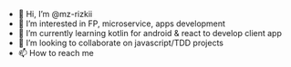 - 👋 Hi, I’m @mz-rizkii
- 👀 I’m interested in FP, microservice, apps development
- 🌱 I’m currently learning kotlin for android & react to develop client app
- 💞️ I’m looking to collaborate on javascript/TDD projects
- 📫 How to reach me 

<!---
mz-rizkii/mz-rizkii is a ✨ special ✨ repository because its `README.md` (this file) appears on your GitHub profile.
You can click the Preview link to take a look at your changes.
--->
